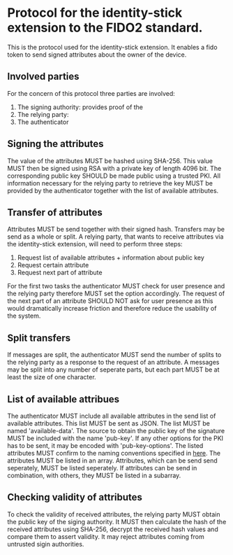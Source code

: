 # Protocol for the identity-stick extension to the FIDO2 standard.
This is the protocol used for the identity-stick extension. It enables a fido token to send signed attributes about the owner of the device.

## Involved parties
For the concern of this protocol three parties are involved:
1. The signing authority: provides proof of the 
2. The relying party: 
3. The authenticator 

## Signing the attributes
The value of the attributes MUST be hashed using SHA-256. This value MUST then be signed using RSA with a private key of length 4096 bit. The corresponding public key SHOULD be made public using a trusted PKI. All information necessary for the relying party to retrieve the key MUST be provided by the authenticator together with the list of available attributes.

## Transfer of attributes
Attributes MUST be send together with their signed hash. Transfers may be send as a whole or split. 
A relying party, that wants to receive attributes via the identity-stick extension, will need to perform three steps:

1. Request list of available attributes + information about public key
2. Request certain attribute
3. Request next part of attribute

For the first two tasks the authenticator MUST check for user presence and the relying party therefore MUST set the option accordingly. The request of the next part of an attribute SHOULD NOT ask for user presence as this would dramatically increase friction and therefore reduce the usability of the system.

## Split transfers
If messages are split, the authenticator MUST send the number of splits to the relying party as a response to the request of an attribute. A messages may be split into any number of seperate parts, but each part MUST be at least the size of one character.

## List of available attribues
The authenticator MUST include all available attributes in the send list of available attributes. This list MUST be sent as JSON. The list MUST be named 'available-data'. The source to obtain the public key of the signature MUST be included with the name 'pub-key'. If any other options for the PKI has to be sent, it may be encoded with 'pub-key-options'.
The listed attributes MUST confirm to the naming conventions specified in [here](attribute_names.md). The attributes MUST be listed in an array. Attributes, which can be send send seperately, MUST be listed seperately. If attributes can be send in combination, with others, they MUST be listed in a subarray.

## Checking validity of attributes
To check the validity of received attributes, the relying party MUST obtain the public key of the siging authority. It MUST then calculate the hash of the received attributes using SHA-256, decrypt the received hash values and compare them to assert validity. It may reject attributes coming from untrusted sigin authorities.